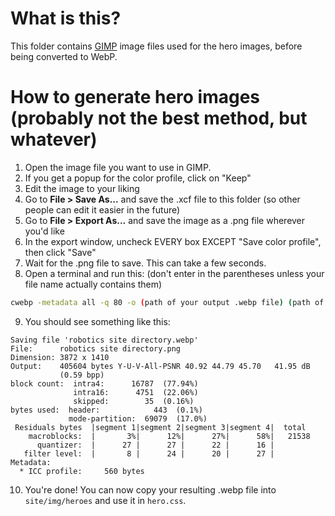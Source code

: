 # What is this?
This folder contains [GIMP](https://gimp.org) image files used for the hero images, before being converted to WebP.

# How to generate hero images (probably not the best method, but whatever)
1. Open the image file you want to use in GIMP.
2. If you get a popup for the color profile, click on "Keep"
3. Edit the image to your liking
4. Go to **File > Save As...** and save the .xcf file to this folder (so other people can edit it easier in the future)
5. Go to **File > Export As...** and save the image as a .png file wherever you'd like
6. In the export window, uncheck EVERY box EXCEPT "Save color profile", then click "Save"
7. Wait for the .png file to save. This can take a few seconds.
8. Open a terminal and run this: (don't enter in the parentheses unless your file name actually contains them)
```bash
cwebp -metadata all -q 80 -o (path of your output .webp file) (path of your .png file)
```
9. You should see something like this:
```
Saving file 'robotics site directory.webp'
File:      robotics site directory.png
Dimension: 3872 x 1410
Output:    405604 bytes Y-U-V-All-PSNR 40.92 44.79 45.70   41.95 dB
           (0.59 bpp)
block count:  intra4:      16787  (77.94%)
              intra16:      4751  (22.06%)
              skipped:        35  (0.16%)
bytes used:  header:            443  (0.1%)
             mode-partition:  69079  (17.0%)
 Residuals bytes  |segment 1|segment 2|segment 3|segment 4|  total
    macroblocks:  |       3%|      12%|      27%|      58%|   21538
      quantizer:  |      27 |      27 |      22 |      16 |
   filter level:  |       8 |      24 |      20 |      27 |
Metadata:
  * ICC profile:     560 bytes
```
10. You're done! You can now copy your resulting .webp file into `site/img/heroes` and use it in `hero.css`.